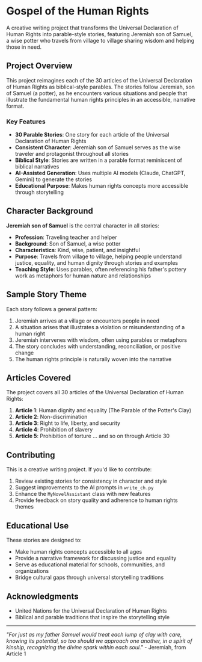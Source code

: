 # Gospel of the Human Rights

A creative writing project that transforms the Universal Declaration of Human Rights into parable-style stories, featuring Jeremiah son of Samuel, a wise potter who travels from village to village sharing wisdom and helping those in need.

## Project Overview

This project reimagines each of the 30 articles of the Universal Declaration of Human Rights as biblical-style parables. The stories follow Jeremiah, son of Samuel (a potter), as he encounters various situations and people that illustrate the fundamental human rights principles in an accessible, narrative format.

### Key Features

- **30 Parable Stories**: One story for each article of the Universal Declaration of Human Rights
- **Consistent Character**: Jeremiah son of Samuel serves as the wise traveler and protagonist throughout all stories
- **Biblical Style**: Stories are written in a parable format reminiscent of biblical narratives
- **AI-Assisted Generation**: Uses multiple AI models (Claude, ChatGPT, Gemini) to generate the stories
- **Educational Purpose**: Makes human rights concepts more accessible through storytelling

## Character Background

**Jeremiah son of Samuel** is the central character in all stories:
- **Profession**: Traveling teacher and helper
- **Background**: Son of Samuel, a wise potter
- **Characteristics**: Kind, wise, patient, and insightful
- **Purpose**: Travels from village to village, helping people understand justice, equality, and human dignity through stories and examples
- **Teaching Style**: Uses parables, often referencing his father's pottery work as metaphors for human nature and relationships

## Sample Story Theme

Each story follows a general pattern:
1. Jeremiah arrives at a village or encounters people in need
2. A situation arises that illustrates a violation or misunderstanding of a human right
3. Jeremiah intervenes with wisdom, often using parables or metaphors
4. The story concludes with understanding, reconciliation, or positive change
5. The human rights principle is naturally woven into the narrative

## Articles Covered

The project covers all 30 articles of the Universal Declaration of Human Rights:

1. **Article 1**: Human dignity and equality (The Parable of the Potter's Clay)
2. **Article 2**: Non-discrimination
3. **Article 3**: Right to life, liberty, and security
4. **Article 4**: Prohibition of slavery
5. **Article 5**: Prohibition of torture
... and so on through Article 30

## Contributing

This is a creative writing project. If you'd like to contribute:
1. Review existing stories for consistency in character and style
2. Suggest improvements to the AI prompts in `write_ch.py`
3. Enhance the `MyNovelAssistant` class with new features
4. Provide feedback on story quality and adherence to human rights themes

## Educational Use

These stories are designed to:
- Make human rights concepts accessible to all ages
- Provide a narrative framework for discussing justice and equality
- Serve as educational material for schools, communities, and organizations
- Bridge cultural gaps through universal storytelling traditions

## Acknowledgments

- United Nations for the Universal Declaration of Human Rights
- Biblical and parable traditions that inspire the storytelling style

---

*"For just as my father Samuel would treat each lump of clay with care, knowing its potential, so too should we approach one another, in a spirit of kinship, recognizing the divine spark within each soul."* - Jeremiah, from Article 1

